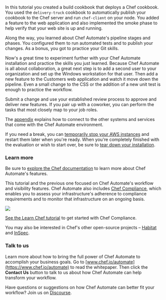 In this tutorial you created a build cookbook that deploys a Chef cookbook. You used the `delivery-truck` cookbook to automatically publish your cookbook to the Chef server and run `chef-client` on your node. You added a feature to the web application and also implemented the smoke phase to help verify that your web site is up and running.

Along the way, you learned about Chef Automate's pipeline stages and phases. You configured them to run automated tests and to publish your changes. As a bonus, you got to practice your Git skills.

Now's a great time to experiment further with your Chef Automate installation and practice the skills you just learned. Because Chef Automate is all about collaboration, a great next step is to add a second user to your organization and set up the Windows workstation for that user. Then add a new feature to the Customers web application and watch it move down the pipeline. Even a small change to the CSS or the addition of a new unit test is enough to practice the workflow.

Submit a change and use your established review process to approve and deliver new features. If you pair up with a coworker, you can perform the tasks that most closely map to your job roles.

The [appendix](/automate/install/managing-your-aws-instances) explains how to connect to the other systems and services that come with the Chef Automate environment.

If you need a break, you can [temporarily stop your AWS instances](/automate/install/managing-your-aws-instances#stoppingandrestartingyourawsinstances) and restart them later when you're ready. When you're completely finished with the evaluation or wish to start over, be sure to [tear down your installation](/automate/install/managing-your-aws-instances#tearingdownyourchefautomateinstallation).

### Learn more

Be sure to [explore the Chef documentation](https://docs.chef.io/chef_automate.html) to learn more about Chef Automate's features.

This tutorial and the previous one focused on Chef Automate's workflow and visibility features. Chef Automate also includes [Chef Compliance](https://www.chef.io/compliance/), which enables you to assess your infrastructure's adherence to compliance requirements and to monitor that infrastructure on an ongoing basis.

![](automate/automate-architecture.svg)

[See the Learn Chef tutorial](/tutorials/#compliance-assess) to get started with Chef Compliance.

You may also be interested in Chef's other open-source projects &ndash; [Habitat](https://www.habitat.sh) and [InSpec](https://www.chef.io/inspec/).

### Talk to us

Learn more about how to bring the full power of Chef Automate to accomplish your business goals. Go to [www.chef.io/automate](https://www.chef.io/automate) to read the whitepaper. Then click the **Contact Us** button to talk to us about how Chef Automate can help transform your workflow.

Have questions or suggestions on how Chef Automate can better fit your workflow? Join us on [Discourse](https://discourse.chef.io/c/delivery).
